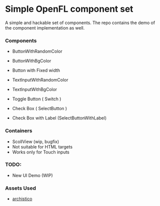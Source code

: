Simple OpenFL component set
==========================
A simple and hackable set of components. The repo contains the demo of the component implementation as well.

### Components 

 - ButtonWithRandomColor
 - ButtonWithBgColor
 - Button with Fixed width

 - TextInputWithRandomColor
 - TextInputWithBgColor

 - Toggle Button ( Switch )
 - Check Box ( SelectButton )
 - Check Box with Label (SelectButtonWithLabel)

### Containers

 - ScollView (wip, bugfix)
  - Not suitable for HTML targets
  - Works only for Touch inputs 

### TODO:

 - New UI Demo (WIP)




### Assets Used
 - [archistico][1]





[1]: https://www.fontsquirrel.com/fonts/archistico